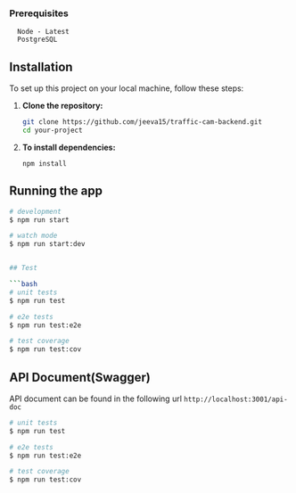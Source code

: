 ### 
### Prerequisites

      Node - Latest
      PostgreSQL

## Installation

To set up this project on your local machine, follow these steps:

1. **Clone the repository:**

   ```bash
   git clone https://github.com/jeeva15/traffic-cam-backend.git
   cd your-project
   ```

2. **To install dependencies:**

   `npm install`


## Running the app

```bash
# development
$ npm run start

# watch mode
$ npm run start:dev


## Test

```bash
# unit tests
$ npm run test

# e2e tests
$ npm run test:e2e

# test coverage
$ npm run test:cov
```

## API Document(Swagger)

  API document can be found in the following url
  `http://localhost:3001/api-doc`

```bash
# unit tests
$ npm run test

# e2e tests
$ npm run test:e2e

# test coverage
$ npm run test:cov
```


